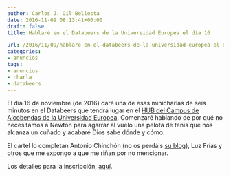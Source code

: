 ```yaml
---
author: Carlos J. Gil Bellosta
date: 2016-11-09 08:13:41+00:00
draft: false
title: Hablaré en el Databeers de la Universidad Europea el día 16

url: /2016/11/09/hablare-en-el-databeers-de-la-universidad-europea-el-dia-16/
categories:
- anuncios
tags:
- anuncios
- charla
- databeers
---
```


El día 16 de noviembre (de 2016) daré una de esas minicharlas de seis minutos en el Databeers que tendrá lugar en el [HUB del Campus de Alcobendas de la Universidad Europea](http://hubemprende.es/). Comenzaré hablando de por qué no necesitamos a Newton para agarrar al vuelo una pelota de tenis que nos alcanza un cuñado y acabaré Dios sabe dónde y cómo.

El cartel lo completan Antonio Chinchón (no os perdáis [su blog](https://fronkonstin.com/)), Luz Frías y otros que me expongo a que me riñan por no mencionar.

Los detalles para la inscripción, [aquí](http://madrid.universidadeuropea.es/vivir-ue/agenda/data-beers-uee).


